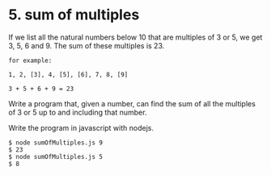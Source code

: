 # 5. sum of multiples

If we list all the natural numbers below 10 that are multiples of 3 or 5, we get 3, 5, 6 and 9. The sum of these multiples is 23.

```
for example:

1, 2, [3], 4, [5], [6], 7, 8, [9]

3 + 5 + 6 + 9 = 23
```

Write a program that, given a number, can find the sum of all the multiples of 3 or 5 up to and including that number.

Write the program in javascript with nodejs.

```
$ node sumOfMultiples.js 9
$ 23
$ node sumOfMultiples.js 5
$ 8
